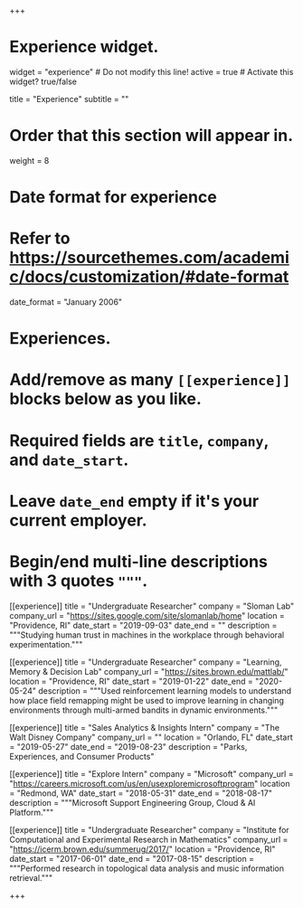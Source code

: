 +++
# Experience widget.
widget = "experience"  # Do not modify this line!
active = true  # Activate this widget? true/false

title = "Experience"
subtitle = ""

# Order that this section will appear in.
weight = 8

# Date format for experience
#   Refer to https://sourcethemes.com/academic/docs/customization/#date-format
date_format = "January 2006"

# Experiences.
#   Add/remove as many `[[experience]]` blocks below as you like.
#   Required fields are `title`, `company`, and `date_start`.
#   Leave `date_end` empty if it's your current employer.
#   Begin/end multi-line descriptions with 3 quotes `"""`.
  
[[experience]]
  title = "Undergraduate Researcher"
  company = "Sloman Lab"
  company_url = "https://sites.google.com/site/slomanlab/home"
  location = "Providence, RI"
  date_start = "2019-09-03"
  date_end = ""
  description = """Studying human trust in machines in the workplace through behavioral experimentation."""
  
[[experience]]
  title = "Undergraduate Researcher"
  company = "Learning, Memory & Decision Lab"
  company_url = "https://sites.brown.edu/mattlab/"
  location = "Providence, RI"
  date_start = "2019-01-22"
  date_end = "2020-05-24"
  description = """Used reinforcement learning models to understand how place field remapping might be used to improve learning in changing environments through multi-armed bandits in dynamic environments."""
  
[[experience]]
  title = "Sales Analytics & Insights Intern"
  company = "The Walt Disney Company"
  company_url = ""
  location = "Orlando, FL"
  date_start = "2019-05-27"
  date_end = "2019-08-23"
  description = "Parks, Experiences, and Consumer Products"

[[experience]]
  title = "Explore Intern"
  company = "Microsoft"
  company_url = "https://careers.microsoft.com/us/en/usexploremicrosoftprogram"
  location = "Redmond, WA"
  date_start = "2018-05-31"
  date_end = "2018-08-17"
  description = """Microsoft Support Engineering Group, Cloud & AI Platform."""
  
[[experience]]
  title = "Undergraduate Researcher"
  company = "Institute for Computational and Experimental Research in Mathematics"
  company_url = "https://icerm.brown.edu/summerug/2017/"
  location = "Providence, RI"
  date_start = "2017-06-01"
  date_end = "2017-08-15"
  description = """Performed research in topological data analysis and music information retrieval."""

+++
